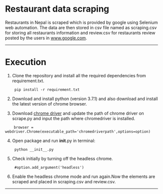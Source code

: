 # Restaurant data scraping

Restaurants in Nepal is scraped which is provided by google using Selenium web automation. The data are then stored in csv file named as scraping.csv for storing all restaurants information and review.csv for restaurants review posted by the users in www.google.com.
___
# Execution
1. Clone the repository and install all the required dependencies from requirement.txt.

        pip install -r requirement.txt

2. Download and install python (version 3.7.1) and also download and install the latest version of chrome browser.
3. Download [chrome driver] and update the path of chrome driver on scrape.py and input the path where chromedriver is installed.

[chrome driver]: http://chromedriver.chromium.org/downloads

        browser = webdriver.Chrome(executable_path='chromedriverpath',options=option)
4. Open package and run __init__.py in terminal:

        python __init__.py
5. Check initially by turning off the headless chrome.

        #option.add_argument('headless')
6. Enable the headless chrome mode and run again.Now the elements are scraped and placed in scraping.csv and review.csv.

_________________


